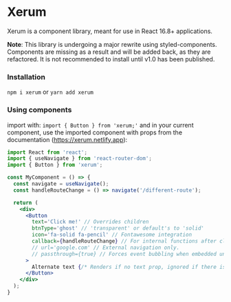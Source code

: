 # Xerum
Xerum is a component library, meant for use in React 16.8+ applications.

**Note**: This library is undergoing a major rewrite using styled-components.  Components are missing as a result and will be added back, as they are refactored.  It is not recommended to install until v1.0 has been published.

### Installation
`npm i xerum` or `yarn add xerum`

### Using components
import with: `import { Button } from 'xerum;'` and in your current component,
use the imported component with props from the documentation (https://xerum.netlify.app):

```jsx
import React from 'react';
import { useNavigate } from 'react-router-dom';
import { Button } from 'xerum';

const MyComponent = () => {
  const navigate = useNavigate();
  const handleRouteChange = () => navigate('/different-route');

  return (
    <div>
      <Button
        text='Click me!' // Overrides children
        btnType='ghost' // 'transparent' or default's to 'solid'
        icon='fa-solid fa-pencil' // Fontawesome integration
        callback={handleRouteChange} // For internal functions after click listener executes.
        // url='google.com' // External navigation only.
        // passthrough={true} // Forces event bubbling when embedded under existing events.
      >
        Alternate text {/* Renders if no text prop, ignored if there is. */}
      </Button>
    </div>
  );
}
```